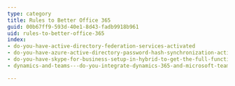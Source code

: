 ```yaml
---
type: category
title: Rules to Better Office 365
guid: 00b67ff9-593d-40e1-8d43-fadb9918b961
uid: rules-to-better-office-365
index:
- do-you-have-active-directory-federation-services-activated
- do-you-have-azure-active-directory-password-hash-synchronization-activated
- do-you-have-skype-for-business-setup-in-hybrid-to-get-the-full-functionality-out-of-teams
- dynamics-and-teams---do-you-integrate-dynamics-365-and-microsoft-teams

---
```

<p>​​<br></p>


